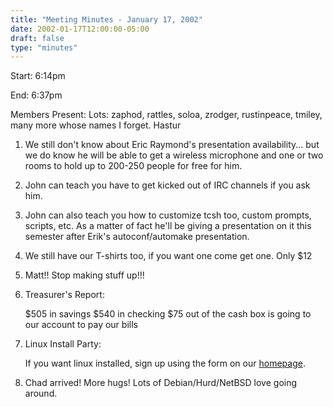 ```yaml
---
title: "Meeting Minutes - January 17, 2002"
date: 2002-01-17T12:00:00-05:00
draft: false
type: "minutes"
---
```


Start: 6:14pm </p><p>
End: 6:37pm </p><p>
Members Present: Lots: zaphod, rattles, soloa, zrodger, rustinpeace, tmiley, many more whose names I forget. Hastur </p><p>
1. We still don't know about Eric Raymond's presentation availability... but we do know he will be able to get a wireless microphone and one or two rooms to hold up to 200-250 people for free for him. </p><p>
2. John can teach you have to get kicked out of IRC channels if you ask him. </p><p>
3. John can also teach you how to customize tcsh too, custom prompts, scripts, etc.  As a matter of fact he'll be giving a presentation on it this semester after Erik's autoconf/automake  presentation. </p><p>
4. We still have our T-shirts too, if you want one come get one.  Only $12 </p><p>
5. Matt!! Stop making stuff up!!! </p><p>
6. Treasurer's Report:<br> </p><p>
$505 in savings $540 in checking $75 out of the cash box is going to our account to pay our bills </p><p>
7. Linux Install Party:<br> </p><p>
If you want linux installed, sign up using the form on our  <a href="http://yakko.cs.wmich.edu">homepage</a>. </p><p>
8. Chad arrived! More hugs! Lots of Debian/Hurd/NetBSD love going around. </p>
